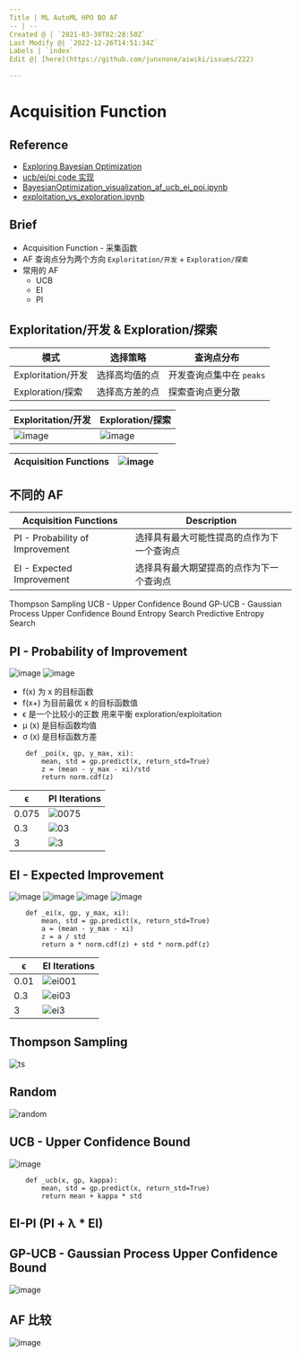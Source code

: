 ```yaml
---
Title | ML AutoML HPO BO AF
-- | --
Created @ | `2021-03-30T02:28:50Z`
Last Modify @| `2022-12-26T14:51:34Z`
Labels | `index`
Edit @| [here](https://github.com/junxnone/aiwiki/issues/222)

---
```

# Acquisition Function

## Reference
- [Exploring Bayesian Optimization](https://distill.pub/2020/bayesian-optimization/)
- [ucb/ei/pi code 实现](https://github.com/fmfn/BayesianOptimization/blob/91441fe4002fb6ebdb4aa5e33826230d8df560d0/bayes_opt/util.py#L74)
- [BayesianOptimization_visualization_af_ucb_ei_poi.ipynb](https://github.com/junxnone/examples/blob/master/BayesianOptimization/BayesianOptimization_visualization_af_ucb_ei_poi.ipynb)
- [exploitation_vs_exploration.ipynb](https://github.com/fmfn/BayesianOptimization/blob/91441fe4002fb6ebdb4aa5e33826230d8df560d0/examples/exploitation_vs_exploration.ipynb)


## Brief
- Acquisition Function - 采集函数
- AF 查询点分为两个方向 `Exploritation/开发` + `Exploration/探索`
- 常用的 AF
  - UCB
  - EI
  - PI
 
## Exploritation/开发 & Exploration/探索 

模式 | 选择策略 | 查询点分布
-- | -- | --
Exploritation/开发 | 选择高均值的点 | 开发查询点集中在 `peaks`
Exploration/探索 | 选择高方差的点 | 探索查询点更分散

Exploritation/开发 | Exploration/探索 
-- | --
![image](https://user-images.githubusercontent.com/2216970/113095514-23aec180-9226-11eb-8103-d5939fc78f45.png)| ![image](https://user-images.githubusercontent.com/2216970/113095483-142f7880-9226-11eb-846c-ae031a7c3461.png)


Acquisition Functions | ![image](https://user-images.githubusercontent.com/2216970/112939674-7a50c880-915e-11eb-93f0-2d37095111c0.png)
-- | --

## 不同的 AF
Acquisition Functions| Description
-- | --
PI - Probability of Improvement | 选择具有最大可能性提高的点作为下一个查询点
EI - Expected Improvement | 选择具有最大期望提高的点作为下一个查询点
Thompson Sampling
UCB - Upper Confidence Bound
GP-UCB - Gaussian Process Upper Confidence Bound
Entropy Search
Predictive Entropy Search

## PI - Probability of Improvement
![image](https://user-images.githubusercontent.com/2216970/112924826-66e43400-9143-11eb-9cc3-c456927f79dc.png)
![image](https://user-images.githubusercontent.com/2216970/112924855-73688c80-9143-11eb-90c4-382f0294b8eb.png)

- f(x) 为 x 的目标函数
- f(x+) 为目前最优 x 的目标函数值
- ϵ 是一个比较小的正数 用来平衡 exploration/exploitation
- μ (x) 是目标函数均值
- σ (x) 是目标函数方差

```
    def _poi(x, gp, y_max, xi):
        mean, std = gp.predict(x, return_std=True)
        z = (mean - y_max - xi)/std
        return norm.cdf(z)
```
ϵ | PI Iterations
-- | -- 
0.075 | ![0075](https://user-images.githubusercontent.com/2216970/112940423-b6d0f400-915f-11eb-9e44-098d4b94d355.gif)
0.3 |  ![03](https://user-images.githubusercontent.com/2216970/112940434-bafd1180-915f-11eb-937b-6e72e7358e7b.gif)
3 | ![3](https://user-images.githubusercontent.com/2216970/112940442-be909880-915f-11eb-9d2a-c5010bd8e2ea.gif)

## EI - Expected Improvement
![image](https://user-images.githubusercontent.com/2216970/112943007-812e0a00-9163-11eb-946d-689927b1384c.png)
![image](https://user-images.githubusercontent.com/2216970/112943055-9014bc80-9163-11eb-9c33-68dd984eb65c.png)
![image](https://user-images.githubusercontent.com/2216970/112943283-df5aed00-9163-11eb-8b3e-57a9ab7e5f99.png)
![image](https://user-images.githubusercontent.com/2216970/112943311-ebdf4580-9163-11eb-87b0-cc0a6dbe0722.png)
```
    def _ei(x, gp, y_max, xi):
        mean, std = gp.predict(x, return_std=True)
        a = (mean - y_max - xi)
        z = a / std
        return a * norm.cdf(z) + std * norm.pdf(z)
```
ϵ | EI Iterations
-- | -- 
0.01 | ![ei001](https://user-images.githubusercontent.com/2216970/112944058-e2a2a880-9164-11eb-8884-9b4fcbc013ef.gif)
0.3 | ![ei03](https://user-images.githubusercontent.com/2216970/112944070-e6cec600-9164-11eb-9d40-526cea16f76a.gif)
3 | ![ei3](https://user-images.githubusercontent.com/2216970/112944078-ea624d00-9164-11eb-8e6e-e2b6d52d51cc.gif)

## Thompson Sampling
![ts](https://user-images.githubusercontent.com/2216970/112948062-29df6800-916a-11eb-9dc1-fb1d1508ec1c.gif)

## Random
![random](https://user-images.githubusercontent.com/2216970/112948076-2cda5880-916a-11eb-9e22-e67f4eb012a3.gif)

## UCB - Upper Confidence Bound
![image](https://user-images.githubusercontent.com/2216970/112947375-4929c580-9169-11eb-921b-5b0c6bed5db6.png)

```
    def _ucb(x, gp, kappa):
        mean, std = gp.predict(x, return_std=True)
        return mean + kappa * std
```
## EI-PI (PI + λ * EI)

## GP-UCB - Gaussian Process Upper Confidence Bound
![image](https://user-images.githubusercontent.com/2216970/112947303-357e5f00-9169-11eb-83c6-2fc4520abdba.png)

## AF 比较 
![image](https://user-images.githubusercontent.com/2216970/112946627-57c3ad00-9168-11eb-8977-f0807fa99008.png)

